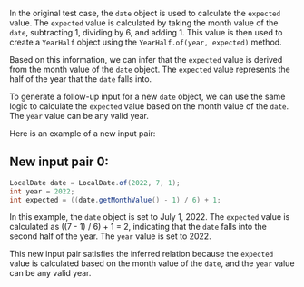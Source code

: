 In the original test case, the `date` object is used to calculate the `expected` value. The `expected` value is calculated by taking the month value of the `date`, subtracting 1, dividing by 6, and adding 1. This value is then used to create a `YearHalf` object using the `YearHalf.of(year, expected)` method.

Based on this information, we can infer that the `expected` value is derived from the month value of the `date` object. The `expected` value represents the half of the year that the `date` falls into.

To generate a follow-up input for a new `date` object, we can use the same logic to calculate the `expected` value based on the month value of the `date`. The `year` value can be any valid year.

Here is an example of a new input pair:

## New input pair 0:
```java
LocalDate date = LocalDate.of(2022, 7, 1);
int year = 2022;
int expected = ((date.getMonthValue() - 1) / 6) + 1;
```

In this example, the `date` object is set to July 1, 2022. The `expected` value is calculated as ((7 - 1) / 6) + 1 = 2, indicating that the `date` falls into the second half of the year. The `year` value is set to 2022.

This new input pair satisfies the inferred relation because the `expected` value is calculated based on the month value of the `date`, and the `year` value can be any valid year.